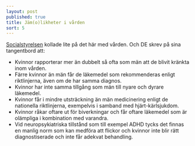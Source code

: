 ```yaml
---
layout: post
published: true
title: Jäm(o)likheter i vården
sort: 5
---
```




[Socialstyrelsen](http://docplayer.se/88518-Ojamna-villkor-for-halsa-och-vard-jamlikhetsperspektiv-pa-halsooch-sjukvarden.html "skillnader i vård") kollade lite på det här med vården. Och DE skrev på sina tangentbord att:

- Kvinnor rapporterar mer än dubbelt så ofta som män att de blivit kränkta inom vården. 
- Färre kvinnor än män får de läkemedel som rekommenderas enligt riktlinjerna, även om de har samma diagnos. 
- Kvinnor har inte samma tillgång som män till nyare och dyrare läkemedel.
- Kvinnor får i mindre utsträckning än män medicinering enligt de nationella riktlinjerna, exempelvis i samband med hjärt-kärlsjukdom. 
- Kvinnor råkar oftare ut för biverkningar och får oftare läkemedel som är olämpliga i kombination med varandra. 
- Vid neuropsykiatriska tillstånd som till exempel ADHD tycks det finnas en manlig norm som kan medföra att flickor och kvinnor inte blir rätt diagnostiserade och inte får adekvat behandling.
